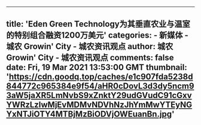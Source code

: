 
---
title: 'Eden Green Technology为其垂直农业与温室的特别组合融资1200万美元'
categories: 
    - 新媒体
    - 城农 Growin' City - 城农资讯观点
author: 城农 Growin' City - 城农资讯观点
comments: false
date: Fri, 19 Mar 2021 13:53:00 GMT
thumbnail: 'https://cdn.goodq.top/caches/e1c907fda5238d844772c965384e9f54/aHR0cDovL3d3dy5ncm93aW5jaXR5LmNvbS9xZnktY29udGVudC91cGxvYWRzLzIwMjEvMDMvNDVhNzJhYmMwYTEyNGYxNTJiOTY4MTBjMzBiODVjOWEuanBn.jpg'
---

<div>   
<div class="qfe_wrapper">
<section data-fixheight class="qfy-row-4-60580beb96ccc275498 section     no  section-text-no-shadow section-inner-no-shadow section-normal section-orgi" style="margin-bottom:0;border-radius:0px;color:#333333;">
    <style class="row_class qfy_style_class">
        @media only screen and (min-width: 992px)&#123;
        section.section.qfy-row-4-60580beb96ccc275498&#123;padding-left:0;padding-right:0;padding-top:20px;padding-bottom:0;margin-top:0;margin-bottom:0;&#125;&#125;
        
        @media only screen and (max-width: 992px)&#123;
        .bit-html section.section.qfy-row-4-60580beb96ccc275498&#123;padding-left:15px;padding-right:15px;padding-top:20px;padding-bottom:;margin-top:0;margin-bottom: !important;&#125;&#125;
            </style>
        

            <div class="section-background-overlay background-overlay grid-overlay-0 " style="background-color: #ffffff;"></div>
        <div class="container">
        <div class="row qfe_row  ">
            <div data-animaleinbegin="bottom-in-view" data-animalename="qfyfadeInUp" data-duration data-delay class=" qfy-column-6-60580beb96d37822116 qfy-column-inner  vc_span12  text-default small-screen-undefined fullrow" data-dw="1/1" data-fixheight><div style=";position:relative;" class="column_inner "><div class=" background-overlay grid-overlay-" style="background-color: transparent;width:100%;"></div><div class="column_containter" style="z-index:3;position:relative;">
<div m-padding="0px 0px 0px 0px" p-padding="0px 0px 0px 0px" css_animation_delay="0" qfyuuid="0" class="qfy-element qfy-text qfy-text-17613 qfe_text_column qfe_content_element  mobile_fontsize " style="position: relative;;;line-height:1.5em;;background-repeat: no-repeat;;">
<div class="qfe_wrapper">
<div><strong><em>城农获悉——美国德州垂直农业公司Eden Green Technology宣布，已从现有投资者募集到1200万美元，并有一个新的垂直农业温室设施破土动工。该公司表示，其新农场每年将生产约500吨绿叶蔬菜。</em></strong><br><br><img src="https://cdn.goodq.top/caches/e1c907fda5238d844772c965384e9f54/aHR0cDovL3d3dy5ncm93aW5jaXR5LmNvbS9xZnktY29udGVudC91cGxvYWRzLzIwMjEvMDMvNDVhNzJhYmMwYTEyNGYxNTJiOTY4MTBjMzBiODVjOWEuanBn.jpg" referrerpolicy="no-referrer"><br><br>Eden Green Technology的种植方法不同寻常，因为它结合了垂直农业和温室（见上图）。虽然植物由垂直的水培系统提供成长动力，但农场在很大程度上依赖太阳提供光线，而不是像大多数垂直农业公司那样，使用LED生长灯。Eden Green Technology通过“微气候技术”的配套软件来控制每种植物所需的湿度和温度水平。<br><br>除了自建农场，Eden Green Technology还向其农场发放“设施许可证”，作为食品生产商、零售商甚至整个城市社区“交钥匙”种植设施的选择。占地1.5英亩的农场可以种植各种绿叶蔬菜和草药植物，草莓、辣椒、西红柿和黄瓜，以及其他农产品类型。根据Eden Green Technology，每个农场每年可以收获11到13次作物，具体取决于产品类型；Eden Green Technology负责管理每个农场的建设，以及员工培训和技术定制。<br><br>垂直农业目前分为三种，一种是商业化规模的农场，如<span style="color: rgb(41, 105, 176);"></span><a href="http://www.growincity.com/?page_id=17701"><span style="color: rgb(41, 105, 176);"><u><strong>Plenty</strong></u></span></a><span style="color: rgb(41, 105, 176);"></span>和<span style="color: rgb(41, 105, 176);"></span><a href="http://www.growincity.com/?page_id=13235"><span style="color: rgb(41, 105, 176);"><u><strong>Aerofarm</strong></u></span></a><span style="color: rgb(41, 105, 176);"></span>，另一种是像<span style="color: rgb(41, 105, 176);"><u><strong><a href="http://www.growincity.com/?page_id=19065">Infarm</a></strong></u></span>或<u><strong><a href="http://www.growincity.com/?page_id=19088">Babylon Microfarms</a></strong></u><a href="http://www.growincity.com/?page_id=19088">，</a>以及<span style="color: rgb(41, 105, 176);"></span><a href="http://www.growincity.com/?page_id=18354"><span style="color: rgb(41, 105, 176);"><u><strong>Freight Farm</strong></u></span></a><span style="color: rgb(41, 105, 176);"></span><u><strong><a href="http://www.growincity.com/?page_id=19088"></a></strong></u>这样的公司，它们更专注于将模块化的垂直农场硬件和软件出售或授权给第三方使用；第三种则是针对家庭用户的消费者级别的垂直种植设备，如<span style="color: rgb(41, 105, 176);"></span><a href="http://www.growincity.com/?page_id=18873"><span style="color: rgb(41, 105, 176);"><u><strong>Natufia Labs</strong></u></span></a><span style="color: rgb(41, 105, 176);"></span>。<br><br>Eden Green Technology特别之处在于它不仅自己生产绿色蔬菜，而且也将其技术出售给第三方，另外其使用的是温室，依靠阳光而不是LED。这是它在垂直农业行业中脱颖而出的另一个因素。<br><br>Eden Green Technology计划将合作伙伴关系扩大到德克萨斯州以外的地方，包括在其国内和国际上。到目前为止，预计到2024年，Eden Green Technology将与20多个商业伙伴达成合作关系。
</div>
</div> 
</div> </div></div></div><style class="column_class qfy_style_class">@media only screen and (min-width: 992px)&#123;.qfy-column-6-60580beb96d37822116 > .column_inner &#123;padding-left:0;padding-right:0;padding-top:0;padding-bottom:0;&#125;.qfe_row .vc_span_class.qfy-column-6-60580beb96d37822116 &#123;&#125;;&#125;@media only screen and (max-width: 992px)&#123;.qfy-column-6-60580beb96d37822116 > .column_inner&#123;margin:0 auto 0 !important;padding-left:0;padding-right:0;padding-top:;padding-bottom:;&#125;.display_entire .qfe_row .vc_span_class.qfy-column-6-60580beb96d37822116 &#123;&#125;.qfy-column-6-60580beb96d37822116 > .column_inner> .background-overlay,.qfy-column-6-60580beb96d37822116 > .column_inner> .background-media&#123;width:100% !important;left:0 !important;right:auto !important;&#125;&#125;</style>        </div>
    </div>

</section>
</div> 
  
</div>
            